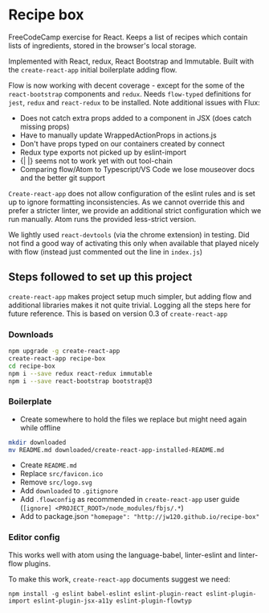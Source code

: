 # Recipe box

FreeCodeCamp exercise for React. Keeps a list of recipes which contain lists of ingredients, stored
in the browser's local storage.

Implemented with React, redux, React Bootstrap and Immutable. Built with the `create-react-app` initial boilerplate adding flow.

Flow is now working with decent coverage - except for the some of the `react-bootstrap` components and `redux`. Needs `flow-typed` definitions for `jest`, `redux` and `react-redux` to be installed. Note additional issues with Flux:

* Does not catch extra props added to a component in JSX (does catch missing props)
* Have to manually update WrappedActionProps in actions.js
* Don't have props typed on our containers created by connect
* Redux type exports not picked up by eslint-import
* {| |} seems not to work yet with out tool-chain
* Comparing flow/Atom to Typescript/VS Code we lose mouseover docs and the better git support

`Create-react-app` does not allow configuration of the eslint rules and is set up to ignore formatting inconsistencies. As we
cannot override this and prefer a stricter linter, we provide an additional strict configuration which we run manually. Atom runs
the provided less-strict version.

We lightly used `react-devtools` (via the chrome extension) in testing. Did not find a good way of activating this only when
available that played nicely with flow (instead just commented out the line in `index.js`)

## Steps followed to set up this project

`create-react-app` makes project setup much simpler, but adding flow and additional libraries
makes it not quite trivial. Logging all the steps here for future reference. This is based on version
0.3 of `create-react-app`

### Downloads

```sh
npm upgrade -g create-react-app
create-react-app recipe-box
cd recipe-box
npm i --save redux react-redux immutable
npm i --save react-bootstrap bootstrap@3
```

### Boilerplate

* Create somewhere to hold the files we replace but might need again while offline

```sh
mkdir downloaded
mv README.md downloaded/create-react-app-installed-README.md
```

* Create `README.md`
* Replace `src/favicon.ico`
* Remove `src/logo.svg`
* Add `downloaded` to `.gitignore`
* Add `.flowconfig` as recommended in `create-react-app` user guide (`[ignore]
<PROJECT_ROOT>/node_modules/fbjs/.*`)
* Add to package.json `"homepage": "http://jw120.github.io/recipe-box"`

### Editor config

This works well with atom using the language-babel, linter-eslint and linter-flow plugins.

To make this work, `create-react-app` documents suggest we need:

```
npm install -g eslint babel-eslint eslint-plugin-react eslint-plugin-import eslint-plugin-jsx-a11y eslint-plugin-flowtyp
```
